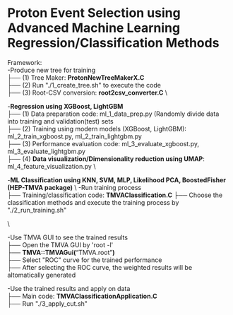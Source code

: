 # Proton Event Selection using Advanced Machine Learning Regression/Classification Methods

Framework:<br/>
-Produce new tree for training\
├── (1) Tree Maker: **ProtonNewTreeMakerX.C** \
├── (2) Run "./1_create_tree.sh" to execute the code \
├── (3) Root-CSV conversion: **root2csv_converter.C** 
 \

-**Regression using XGBoost, LightGBM**\
├── (1) Data preparation code: ml_1_data_prep.py (Randomly divide data into training and validation(test) sets   
├── (2) Training using modern models (XGBoost, LightGBM): ml_2_train_xgboost.py, ml_2_train_lightgbm.py \
├── (3) Performance evaluation code: ml_3_evaluate_xgboost.py, ml_3_evaluate_lightgbm.py           
├── (4) **Data visualization/Dimensionality reduction using UMAP**: ml_4_feature_visualization.py
 \

-**ML Classification using KNN, SVM, MLP, Likelihood PCA, BoostedFisher (HEP-TMVA package)** \ 
-Run training process \
├── Training/classification code: **TMVAClassification.C** 
├── Choose the classification methods and execute the training process by "./2_run_training.sh" 

 \

-Use TMVA GUI to see the trained results\
├── Open the TMVA GUI by 'root -l'\
├── **TMVA::TMVAGui(**“TMVA.root”**)**\
├── Select "ROC" curve for the trained performance\
├── After selecting the ROC curve, the weighted results will be altomatically generated

-Use the trained results and apply on data\
├── Main code: **TMVAClassificationApplication.C**\
├── Run "./3_apply_cut.sh"
